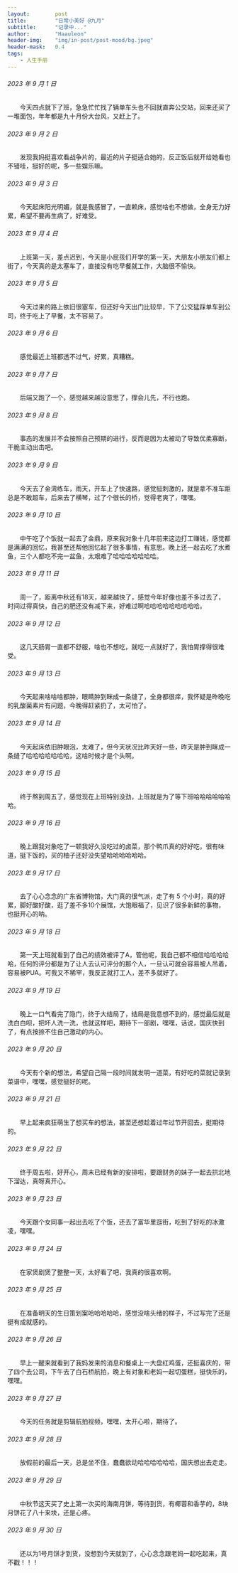 ```yaml
---
layout:        post
title:         "日常小美好 @九月"
subtitle:      "记录中..."
author:        "Haauleon"
header-img:    "img/in-post/post-mood/bg.jpeg"
header-mask:   0.4
tags:
    - 人生手册
---
```


###### 2023 年 9 月 1 日
&emsp;&emsp;今天四点就下了班，急急忙忙找了辆单车头也不回就直奔公交站，回来还买了一堆面包，年年都是九十月份大台风，又赶上了。

###### 2023 年 9 月 2 日
&emsp;&emsp;发现我妈挺喜欢看战争片的，最近的片子挺适合她的，反正饭后就开给她看也不错哇，挺好的呢，多一些娱乐嘛。

###### 2023 年 9 月 3 日
&emsp;&emsp;今天起床阳光明媚，就是我感冒了，一直赖床，感觉啥也不想做，全身无力好累，希望不要再生病了，好难受。

###### 2023 年 9 月 4 日
&emsp;&emsp;上班第一天，差点迟到，今天是小屁孩们开学的第一天，大朋友小朋友们都上街了，今天真的是太塞车了，直接没有吃早餐就工作，大脑很不愉快。

###### 2023 年 9 月 5 日
&emsp;&emsp;今天过来的路上依旧很塞车，但还好今天出门比较早，下了公交猛踩单车到公司，终于吃上了早餐，太不容易了。

###### 2023 年 9 月 6 日
&emsp;&emsp;感觉最近上班都透不过气，好累，真糟糕。

###### 2023 年 9 月 7 日
&emsp;&emsp;后端又跑了一个，感觉越来越没意思了，撑会儿先，不行也跑。

###### 2023 年 9 月 8 日
&emsp;&emsp;事态的发展并不会按照自己预期的进行，反而是因为太被动了导致优柔寡断，干脆主动出击吧。

###### 2023 年 9 月 9 日
&emsp;&emsp;今天去了金湾练车，雨天，开车上了快速路，感觉挺刺激的，就是拿不准车距总是不敢超车，后来去了横琴，过了个很长的桥，觉得老爽了，嘿嘿。

###### 2023 年 9 月 10 日
&emsp;&emsp;中午吃了个饭就一起去了金鼎，原来我对象十几年前来这边打工赚钱，感觉都是满满的回忆，我甚至还帮他回忆起了很多事情，有意思。晚上还一起去吃了水煮鱼，三个人都吃不完一盆鱼，太艰难了哈哈哈哈哈哈哈。

###### 2023 年 9 月 11 日
&emsp;&emsp;周一了，距离中秋还有18天，越来越快了，感觉今年好像也差不多过去了，时间过得真快，自己的肥还没有减下来，好难过啊哈哈哈哈哈哈哈哈哈。

###### 2023 年 9 月 12 日
&emsp;&emsp;这几天肠胃一直都不舒服，啥也不想吃，就吃一点就好了，我怕胃撑得很难受。

###### 2023 年 9 月 13 日
&emsp;&emsp;今天起来啥啥啥都肿，眼睛肿到眯成一条缝了，全身都很痒，我怀疑是昨晚吃的乳酸菌素片有问题，今晚得赶紧扔了，太可怕了。

###### 2023 年 9 月 14 日
&emsp;&emsp;今天起床依旧肿眼泡，太难了，但今天状况比昨天好一些，昨天是肿到眯成一条缝了哈哈哈哈哈哈哈，这啥时候才是个头啊。

###### 2023 年 9 月 15 日
&emsp;&emsp;终于熬到周五了，感觉现在上班特别没劲，上班就是为了等下班哈哈哈哈哈哈哈。

###### 2023 年 9 月 16 日
&emsp;&emsp;晚上跟我对象吃了一顿我好久没吃过的卤菜，那个鸭爪真的好好吃，很有味道，挺下饭的，买的柚子还好没失望哈哈哈哈哈哈。

###### 2023 年 9 月 17 日
&emsp;&emsp;去了心心念念的广东省博物馆，大门真的很气派，走了有 5 个小时，真的好累，脚好酸好酸，逛了差不多10个展馆，大饱眼福了，见识了很多新鲜的事物，也挺开心的呐。

###### 2023 年 9 月 18 日
&emsp;&emsp;第一天上班就看到了自己的绩效被评了A，管他呢，我自己都不相信哈哈哈哈哈，任何的评分都是为了让人去认可评分的那个人，一旦认可就会容易被人吊着，容易被PUA。可我又不稀罕，我反正就打工人，差不多就好了。

###### 2023 年 9 月 19 日
&emsp;&emsp;晚上一口气看完了隐门，终于大结局了，结局是我意想不到的，感觉最后就是洗白白呗，把坏人洗一洗，也就这样吧，期待下一部剧，嘿嘿，话说，国庆快到了，有点按捺不住自己激动的内心。

###### 2023 年 9 月 20 日
&emsp;&emsp;今天有个新的想法，希望自己隔一段时间就发明一道菜，有好吃的菜就记录到菜谱中，嘿嘿，感觉挺好的呢。

###### 2023 年 9 月 21 日
&emsp;&emsp;早上起来疯狂萌生了想买车的想法，甚至还想趁着过年过节开回去，挺期待的。

###### 2023 年 9 月 22 日
&emsp;&emsp;终于周五啦，好开心，周末已经有新的安排啦，要跟财务的妹子一起去拱北地下溜达，真呀真开心。

###### 2023 年 9 月 23 日
&emsp;&emsp;今天跟个女同事一起出去吃了个饭，还去了富华里逛街，吃到了好吃的冰激凌，嘿嘿。

###### 2023 年 9 月 24 日
&emsp;&emsp;在家煲剧煲了整整一天，太好看了吧，我真的很喜欢啊。

###### 2023 年 9 月 25 日
&emsp;&emsp;在准备明天的生日策划案哈哈哈哈哈，感觉没啥头绪的样子，不过写完了还是挺有成就感的。

###### 2023 年 9 月 26 日
&emsp;&emsp;早上一醒来就看到了我妈发来的消息和餐桌上一大盘红鸡蛋，还挺喜庆的，带了四个去公司，下午去了白石桥航拍，晚上有对象和老妈一起切蛋糕，挺快乐的，嘿嘿。

###### 2023 年 9 月 27 日
&emsp;&emsp;今天的任务就是剪辑航拍视频，嘿嘿，太开心啦，期待了。

###### 2023 年 9 月 28 日
&emsp;&emsp;放假前的最后一天，总是坐不住，蠢蠢欲动哈哈哈哈哈哈，国庆想出去走走。

###### 2023 年 9 月 29 日
&emsp;&emsp;中秋节这天买了史上第一次买的海南月饼，等待到货，有椰蓉和香芋的，8块月饼花了八十来块，还是心疼。

###### 2023 年 9 月 30 日
&emsp;&emsp;还以为1号月饼才到货，没想到今天就到了，心心念念跟老妈一起吃起来，真不戳！！！